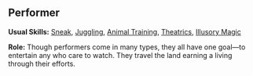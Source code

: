 Performer
---------

__Usual Skills:__ [Sneak](Sneak.md#sneak), [Juggling](CreativeAbility.md#juggling), [Animal Training](CreativeAbility.md#animal-training), [Theatrics](Con.md#theatrics), [Illusory Magic](CreativeAbility.md#illusory-magic)

__Role:__ Though performers come in many types, they all have one goal—to entertain any who care to watch. They travel the land earning a living through their efforts.
